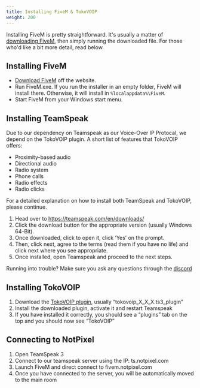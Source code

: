 ```yaml
---
title: Installing FiveM & TokoVOIP
weight: 200
---
```


Installing FiveM is pretty straightforward. It's usually a matter of [downloading FiveM][fivem], then simply running the
downloaded file. For those who'd like a bit more detail, read below.

Installing FiveM
----------

- [Download FiveM][fivem] off the website.
- Run FiveM.exe. If you run the installer in an empty folder, FiveM will install there. Otherwise, it will install
  in `%localappdata%\FiveM`.
- Start FiveM from your Windows start menu.

Installing TeamSpeak
----------

Due to our dependency on Teamspeak as our Voice-Over IP Protocal, we depend on the TokoVOIP plugin.
A short list of features that TokoVOIP offers:

- Proximity-based audio
- Directional audio
- Radio system
- Phone calls
- Radio effects
- Radio clicks

For a detailed explanation on how to install both TeamSpeak and TokoVOIP, please continue.

1. Head over to https://teamspeak.com/en/downloads/
2. Click the download button for the appropriate version (usually Windows 64-Bit).
3. Once downloaded, click to open it, click ‘Yes’ on the prompt.
4. Then, click next, agree to the terms (read them if you have no life) and click next where you see appropriate.
5. Once installed, open Teamspeak and proceed to the next steps.

Running into trouble? Make sure you ask any questions through the [discord][discord]

Installing TokoVOIP
----------

1. Download the [TokoVOIP plugin][tokovoip_ts3], usually “tokovoip_X_X_X.ts3_plugin”
2. Install the downloaded plugin, activate it and restart Teamspeak
3. If you have installed it correctly, you should see a “plugins” tab on the top and you should now see “TokoVOIP”

Connecting to NotPixel
----------

1. Open TeamSpeak 3
2. Connect to our teamspeak server using the IP: ts.notpixel.com
3. Launch FiveM and direct connect to fivem.notpixel.com
4. Once you have connected to the server, you will be automatically moved to the main room

[fivem]: https://fivem.net
[home]: https://notpixel.com/
[forum]: https://forum.notpixel.com/
[discord]: https://discord.notpixel.com
[tokovoip_ts3]: https://github.com/Itokoyamato/TokoVOIP_TS3/releases
